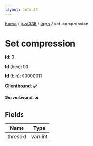 ```yaml
---
layout: default
---
```


[home](/)  /  [java335](/protocol/java335)  /  [login](/protocol/java335/login)  /  set-compression

# Set compression

**Id**: 3

**Id** (hex): 03

**Id** (bin): 00000011

**Clientbound**: ✔️

**Serverbound**: ✖️

## Fields

Name | Type
---|---
thresold | varuint

